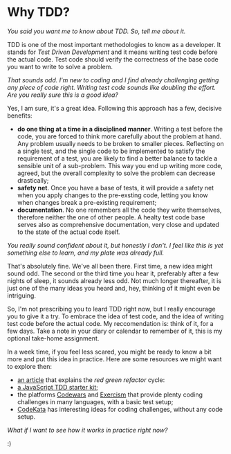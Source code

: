 # Why TDD?

_You said you want me to know about TDD. So, tell me about it._

TDD is one of the most important methodologies to know as a developer. It stands for _Test Driven Development_ and it means writing test code before the actual code. Test code should verify the correctness of the base code you want to write to solve a problem.

_That sounds odd. I'm new to coding and I find already challenging getting any piece of code right. Writing test code sounds like doubling the effort. Are you really sure this is a good idea?_

Yes, I am sure, it's a great idea. Following this approach has a few, decisive benefits:

- **do one thing at a time in a disciplined manner**. Writing a test before the code, you are forced to think more carefully about the problem at hand. Any problem usually needs to be broken to smaller pieces. Reflecting on a single test, and the single code to be implemented to satisfy the requirement of a test, you are likely to find a better balance to tackle a sensible unit of a sub-problem. This way you end up writing more code, agreed, but the overall complexity to solve the problem can decrease drastically;
- **safety net**. Once you have a base of tests, it will provide a safety net when you apply changes to the pre-exsting code, letting you know when changes break a pre-existing requirement;
- **documentation**. No one remembers all the code they write themselves, therefore neither the one of other people. A healty test code base serves also as comprehensive documentation, very close and updated to the state of the actual code itself.

_You really sound confident about it, but honestly I don't. I feel like this is yet something else to learn, and my plate was already full._

That's absolutely fine. We've all been there. First time, a new idea might sound odd. The second or the third time you hear it, preferably after a few nights of sleep, it sounds already less odd. Not much longer thereafter, it is just one of the many ideas you heard and, hey, thinking of it might even be intriguing.

So, I'm not prescribing you to leard TDD right now, but I really encourage you to give it a try. To embrace the idea of test code, and the idea of writing test code before the actual code. My reccomendation is: think of it, for a few days. Take a note in your diary or calendar to remember of it, this is my optional take-home assignment.

In a week time, if you feel less scared, you might be ready to know a bit more and put this idea in practice. Here are some resources we might want to explore then:

- [an article](https://www.codecademy.com/article/tdd-red-green-refactor) that explains the _red green refactor_ cycle:
- [a JavaScript TDD starter kit](https://github.com/CodingBlackFemales/tdd-js-starter);
- the platforms [Codewars](https://www.codewars.com) and [Exercism](https://exercism.org) that provide plenty coding challenges in many languages, with a basic test setup;
- [CodeKata](http://codekata.com) has interesting ideas for coding challenges, without any code setup.

_What if I want to see how it works in practice right now?_

:)

